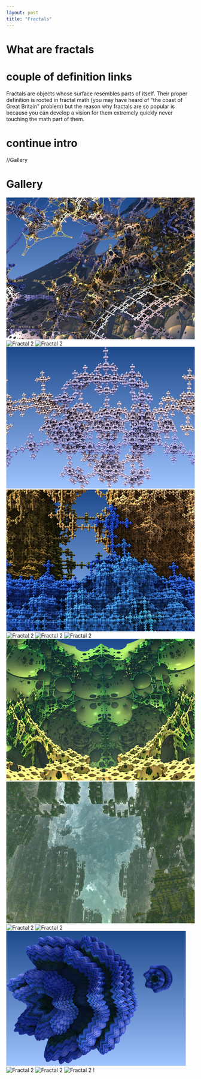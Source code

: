 ```yaml
---
layout: post
title: "Fractals"
---
```


# What are fractals
# couple of definition links
Fractals are objects whose surface resembles parts of itself. Their proper definition is rooted in fractal math (you may have heard of "the coast of Great Britain" problem) but the reason why fractals are so popular is because you can develop a vision for them extremely quickly never touching the math part of them.
# continue intro

//Gallery
# Gallery
![Fractal 1](/public/img/17.bmp)
![Fractal 2](/public/img/1.bmp)
![Fractal 2](/public/img/3.bmp)
![Fractal 2](/public/img/8.bmp)
![Fractal 2](/public/img/9.bmp)
![Fractal 2](/public/img/11.bmp)
![Fractal 2](/public/img/12.bmp)
![Fractal 2](/public/img/13.bmp)
![Fractal 2](/public/img/15.1.bmp)
![Fractal 2](/public/img/15.bmp)
![Fractal 2](/public/img/16.bmp)
![Fractal 2](/public/img/18.bmp)
![Fractal 2](/public/img/222.bmp)
![Fractal 2](/public/img/21.bmp)
![Fractal 2](/public/img/20.bmp)
![Fractal 2](/public/img/23.bmp)
!